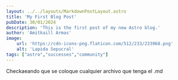 ```yaml
---
layout: ../../layouts/MarkdownPostLayout.astro
title: 'My First Blog Post'
pubDate: 30/01/2024
description: 'This is the first post of my new Astro blog.'
author: 'Amitkaill Armas'
image:
    url: 'https://cdn-icons-png.flaticon.com/512/233/233968.png'
    alt: 'Lapida Sepucral'
tags: ["astro","successes","community"]
---
```


Checkaeando que se coloque cualquier archivo que tenga el .md